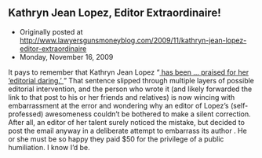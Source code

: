 ## Kathryn Jean Lopez, Editor Extraordinaire!

 * Originally posted at http://www.lawyersgunsmoneyblog.com/2009/11/kathryn-jean-lopez-editor-extraordinaire
 * Monday, November 16, 2009

It pays to remember that Kathryn Jean Lopez “[
has been … praised for her ‘editorial daring.’
](http://author.nationalreview.com/bio/?q=MjE3Mw==)”  That sentence slipped through multiple layers of possible editorial intervention, and the person who wrote it (and likely forwarded the link to that post to his or her friends and relatives) is now wincing with embarrassment at the error and wondering why an editor of Lopez’s (self-professed) awesomeness couldn’t be bothered to make a silent correction.  After all, an editor of her talent surely 
noticed 
the mistake, but decided to post the email anyway 
in a deliberate attempt to embarrass its author
.  He or she must be so happy they paid $50 for the privilege of a public humiliation.  I know I’d be.